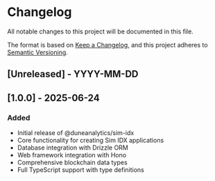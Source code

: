 # Changelog

All notable changes to this project will be documented in this file.

The format is based on [Keep a Changelog](https://keepachangelog.com/en/1.0.0/),
and this project adheres to [Semantic Versioning](https://semver.org/spec/v2.0.0.html).

## [Unreleased] - YYYY-MM-DD

## [1.0.0] - 2025-06-24

### Added
- Initial release of @duneanalytics/sim-idx
- Core functionality for creating Sim IDX applications
- Database integration with Drizzle ORM
- Web framework integration with Hono
- Comprehensive blockchain data types
- Full TypeScript support with type definitions
